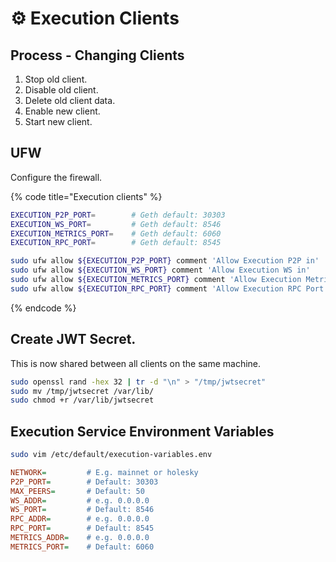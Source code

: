 # ⚙️ Execution Clients

## Process - Changing Clients

1. Stop old client.
2. Disable old client.
3. Delete old client data.
4. Enable new client.
5. Start new client.

## UFW

Configure the firewall.

{% code title="Execution clients" %}
```bash
EXECUTION_P2P_PORT=        # Geth default: 30303
EXECUTION_WS_PORT=         # Geth default: 8546
EXECUTION_METRICS_PORT=    # Geth default: 6060
EXECUTION_RPC_PORT=        # Geth default: 8545

sudo ufw allow ${EXECUTION_P2P_PORT} comment 'Allow Execution P2P in'
sudo ufw allow ${EXECUTION_WS_PORT} comment 'Allow Execution WS in'
sudo ufw allow ${EXECUTION_METRICS_PORT} comment 'Allow Execution Metrics in'
sudo ufw allow ${EXECUTION_RPC_PORT} comment 'Allow Execution RPC Port in'
```
{% endcode %}

## Create JWT Secret.

This is now shared between all clients on the same machine.

```bash
sudo openssl rand -hex 32 | tr -d "\n" > "/tmp/jwtsecret"
sudo mv /tmp/jwtsecret /var/lib/
sudo chmod +r /var/lib/jwtsecret
```

## Execution Service Environment Variables

```bash
sudo vim /etc/default/execution-variables.env
```

```ini
NETWORK=         # E.g. mainnet or holesky
P2P_PORT=        # Default: 30303
MAX_PEERS=       # Default: 50
WS_ADDR=         # e.g. 0.0.0.0
WS_PORT=         # Default: 8546
RPC_ADDR=        # e.g. 0.0.0.0
RPC_PORT=        # Default: 8545
METRICS_ADDR=    # e.g. 0.0.0.0
METRICS_PORT=    # Default: 6060
```
